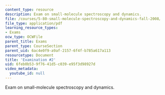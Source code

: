 ```yaml
---
content_type: resource
description: Exam on small-molecule spectroscopy and dynamics.
file: /courses/5-80-small-molecule-spectroscopy-and-dynamics-fall-2008/6feb0b539f7641d5c039e95f3d98927d_exam2_1977.pdf
file_type: application/pdf
learning_resource_types:
- Exams
ocw_type: OCWFile
parent_title: Exams
parent_type: CourseSection
parent_uid: 6ac4e0f9-a9af-2157-6f4f-b785a617a113
resourcetype: Document
title: 'Examination #2'
uid: 6feb0b53-9f76-41d5-c039-e95f3d98927d
video_metadata:
  youtube_id: null
---
```

Exam on small-molecule spectroscopy and dynamics.

